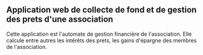 ## Application web de collecte de fond et de gestion des prets d'une association

Cette application est l'automate de gestion financière de l'association. Elle calcule
entre autres les intérêts des prets, les gains d'épargne des membres de l'association.